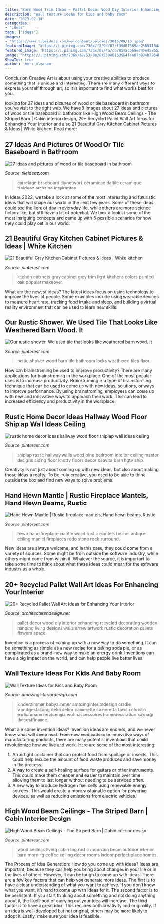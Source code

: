 ```yaml
---
title: "Barn Wood Trim Ideas ~ Pallet Decor Wood Diy Interior Enhancing Recycled Decorating Wooden Hanging Living Designs Walls Arrow Artwork Rustic Decoration Pallets Flowers Space"
description: "Wall texture ideas for kids and baby room"
date: "2023-02-10"
categories:
- "ideas"
tags: ["ideas"]
images:
- "https://www.tileideaz.com/wp-content/uploads/2015/09/19.jpeg"
featuredImage: "https://i.pinimg.com/736x/f3/9d/87/f39d87569ae28851164a758a96d8eab9.jpg"
featured_image: "https://i.pinimg.com/736x/05/4a/cb/054acb69e740e4585523d780050e9d3f.jpg"
image: "https://i.pinimg.com/736x/69/53/0e/69530e0163964fee07b884b7954b3071.jpg"
ShowToc: true
author: "Bert Gleason"
---
```



Conclusion
Creative Art is about using your creative abilities to produce something that is unique and interesting. There are many different ways to express yourself through art, so it is important to find what works best for you.

	

		
looking for 27 ideas and pictures of wood or tile baseboard in bathroom you've visit to the right web. We have 8 Images about 27 ideas and pictures of wood or tile baseboard in bathroom like High Wood Beam Ceilings - The Striped Barn | Cabin interior design, 20+ Recycled Pallet Wall Art Ideas for Enhancing Your Interior and also 21 Beautiful Gray Kitchen Cabinet Pictures &amp; Ideas | White kitchen. Read more:
		
    
## 27 Ideas And Pictures Of Wood Or Tile Baseboard In Bathroom

<img loading=lazy src="https://www.tileideaz.com/wp-content/uploads/2015/09/19.jpeg" onerror="this.onerror=null;this.src='https://tse3.mm.bing.net/th?id=OIP.5rdGK-HlBzDT9rgxe4o7tAHaJ4&amp;pid=15.1';" alt="27 ideas and pictures of wood or tile baseboard in bathroom">

_Source: tileideaz.com_

>carrelage baseboard diynetwork céramique daltile ceramique tileideaz archzine inspirantes. 

	

In Ideas 2022, we take a look at some of the most interesting and futuristic ideas that will shape our world in the next few years. Some of these ideas could see the light of day in everyday life, while others are more science fiction-like, but still have a lot of potential. We took a look at some of the most intriguing concepts and came up with 5 possible scenarios for how they could play out in our world.

    
## 21 Beautiful Gray Kitchen Cabinet Pictures &amp; Ideas | White Kitchen

<img loading=lazy src="https://i.pinimg.com/736x/f3/9d/87/f39d87569ae28851164a758a96d8eab9.jpg" onerror="this.onerror=null;this.src='https://tse2.mm.bing.net/th?id=OIP.ZTp1XK59LmHKTlPfanQYygHaLG&amp;pid=15.1';" alt="21 Beautiful Gray Kitchen Cabinet Pictures &amp; Ideas | White kitchen">

_Source: pinterest.com_

>kitchen cabinets gray cabinet grey trim light kitchens colors painted oak popular makeover. 

	

What are the newest ideas?
The latest ideas focus on using technology to improve the lives of people. Some examples include using wearable devices to measure heart rate, tracking food intake and sleep, and building a virtual reality environment that can be used to learn new skills.

    
## Our Rustic Shower. We Used Tile That Looks Like Weathered Barn Wood. It

<img loading=lazy src="https://i.pinimg.com/736x/83/77/82/8377828a7dc261d606d9fd9b7f1d2119--rustic-shower-barn-wood.jpg" onerror="this.onerror=null;this.src='https://tse1.mm.bing.net/th?id=OIP.w30zUmGJd8pxXCg3cJ8mrQHaNJ&amp;pid=15.1';" alt="Our rustic shower. We used tile that looks like weathered barn wood. It">

_Source: pinterest.com_

>rustic shower wood barn tile bathroom looks weathered tiles floor. 

	

How can brainstroming be used to improve productivity?
There are many applications for brainstroming in the workplace. One of the most popular uses is to increase productivity. Brainstroming is a type of brainstorming technique that can be used to come up with new ideas, solutions, or ways to improve performance. By using brainstroming, employees can come up with new and innovative ways to approach their work. This can lead to increased efficiency and productivity in the workplace.

    
## Rustic Home Decor Ideas Hallway Wood Floor Shiplap Wall Ideas Ceiling

<img loading=lazy src="https://i.pinimg.com/736x/05/4a/cb/054acb69e740e4585523d780050e9d3f.jpg" onerror="this.onerror=null;this.src='https://tse3.mm.bing.net/th?id=OIP.uH60eZFP2wErpMhQyNz8pgHaLH&amp;pid=15.1';" alt="rustic home decor ideas hallway wood floor shiplap wall ideas ceiling">

_Source: pinterest.com_

>shiplap rustic hallway walls wood pine bedroom interior ceiling master designs siding floor knotty floors decor deavita barn hgtv ship. 

	

Creativity is not just about coming up with new ideas, but also about making those ideas a reality. To be truly creative, you need to be able to think outside the box and find new ways to solve problems.

    
## Hand Hewn Mantle | Rustic Fireplace Mantels, Hand Hewn Beams, Rustic

<img loading=lazy src="https://i.pinimg.com/736x/c2/1d/be/c21dbe71abb299699ab4187e69893e08.jpg" onerror="this.onerror=null;this.src='https://tse4.mm.bing.net/th?id=OIP.Ur8eZLcbm9CePSARB8SgagAAAA&amp;pid=15.1';" alt="Hand Hewn Mantle | Rustic fireplace mantels, Hand hewn beams, Rustic">

_Source: pinterest.com_

>hewn hand fireplace mantle wood rustic mantels beams antique ceiling mantel fireplaces redo stone rock surround. 

	

New ideas are always welcome, and in this case, they could come from a variety of sources. Some might be from outside the software industry, while others might come from within it. Whatever the source, it is important to take some time to think about what those ideas could mean for the software industry as a whole.

    
## 20+ Recycled Pallet Wall Art Ideas For Enhancing Your Interior

<img loading=lazy src="http://cdn.architecturendesign.net/wp-content/uploads/2015/06/AD-Pallet-Wall-Art-1.jpg" onerror="this.onerror=null;this.src='https://tse3.mm.bing.net/th?id=OIP.8Xd7lJShtieOCcnEehn92wHaLH&amp;pid=15.1';" alt="20+ Recycled Pallet Wall Art Ideas for Enhancing Your Interior">

_Source: architecturendesign.net_

>pallet decor wood diy interior enhancing recycled decorating wooden hanging living designs walls arrow artwork rustic decoration pallets flowers space. 

	

Invention is a process of coming up with a new way to do something. It can be something as simple as a new recipe for a baking soda pie, or as complicated as a brand-new way to make an energy drink. Inventions can have a big impact on the world, and can help people live better lives.

    
## Wall Texture Ideas For Kids And Baby Room

<img loading=lazy src="http://www.amazinginteriordesign.com/wp-content/uploads/2020/05/4-14.jpg" onerror="this.onerror=null;this.src='https://tse2.mm.bing.net/th?id=OIP.xcSiQvifvjg_3kJX3bCPqgHaJQ&amp;pid=15.1';" alt="Wall Texture Ideas for Kids and Baby Room">

_Source: amazinginteriordesign.com_

>kinderzimmer babyzimmer amazinginteriordesign cradle wandgestaltung deko dekor camerette cameretta favola christin ehrlichmann terzicengiz wohnaccessoires homedecoration kaynağı thecostfinance. 

	

What are some invention ideas?
Invention ideas are endless, and we never know what will come next. From new medications to innovative ways of manufacturing products, there are many potential inventions that could revolutionize how we live and work. Here are some of the most interesting: 
1. An airtight container that can protect food from spoilage or insects. This could help reduce the amount of food waste produced and save money in the process. 
2. A way to create a self-healing surface for guitars or other instruments. This could make them cheaper and easier to maintain over time, allowing them to last longer without needing to be serviced often. 
3. A new way to produce hydrogen fuel cells using renewable energy sources. This would create a more sustainable option for powering devices, as well as reducing emissions from electric vehicles. 

    
## High Wood Beam Ceilings - The Striped Barn | Cabin Interior Design

<img loading=lazy src="https://i.pinimg.com/736x/69/53/0e/69530e0163964fee07b884b7954b3071.jpg" onerror="this.onerror=null;this.src='https://tse3.mm.bing.net/th?id=OIP.83xmlTA0sSw3hW5dB5SyMgHaKt&amp;pid=15.1';" alt="High Wood Beam Ceilings - The Striped Barn | Cabin interior design">

_Source: pinterest.com_

>wood ceilings living cabin log rustic mountain beam outdoor interior barn morning coffee ceiling decor rooms indoor perfect place homes. 

	

The Process of Idea Generation: How do you come up with ideas?
Ideas are important, because they can help you bring about changes in your life or in the lives of others. However, it can be tough to come up with ideas. There are a few key factors that can help you generate more ideas. The first is to have a clear understanding of what you want to achieve. If you don’t know what you want, it’s hard to come up with ideas for it. The second factor is to be persistent. If you start thinking about something and not doing anything about it, the likelihood of carrying out your idea will increase. The third factor is to have a great idea. This requires both creativity and originality. If an idea is well-developed but not original, others may be more likely to adopt it. Lastly, make sure your idea is feasible.

